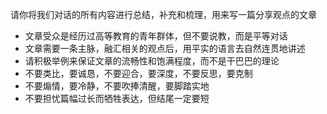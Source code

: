 请你将我们对话的所有内容进行总结，补充和梳理，用来写一篇分享观点的文章
- 文章受众是经历过高等教育的青年群体，但不要说教，而是平等对话
- 文章需要一条主脉，融汇相关的观点后，用平实的语言去自然连贯地讲述
- 请积极举例来保证文章的流畅性和饱满程度，而不是干巴巴的理论
- 不要类比，要诚恳，不要迎合，要深度，不要反思，要克制
- 不要煽情，要冷静，不要吹捧清醒，要脚踏实地
- 不要担忧篇幅过长而牺牲表达，但结尾一定要短
